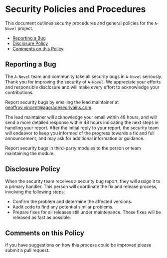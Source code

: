 # Security Policies and Procedures

This document outlines security procedures and general policies for the `A-Novel`
project.

- [Reporting a Bug](#reporting-a-bug)
- [Disclosure Policy](#disclosure-policy)
- [Comments on this Policy](#comments-on-this-policy)

## Reporting a Bug

The `A-Novel` team and community take all security bugs in `A-Novel` seriously.
Thank you for improving the security of `A-Novel`. We appreciate your efforts and
responsible disclosure and will make every effort to acknowledge your
contributions.

Report security bugs by emailing the lead maintainer at geoffroy.vincent@agoradesecrivains.com.

The lead maintainer will acknowledge your email within 48 hours, and will send a
more detailed response within 48 hours indicating the next steps in handling
your report. After the initial reply to your report, the security team will
endeavor to keep you informed of the progress towards a fix and full
announcement, and may ask for additional information or guidance.

Report security bugs in third-party modules to the person or team maintaining
the module.

## Disclosure Policy

When the security team receives a security bug report, they will assign it to a
primary handler. This person will coordinate the fix and release process,
involving the following steps:

- Confirm the problem and determine the affected versions.
- Audit code to find any potential similar problems.
- Prepare fixes for all releases still under maintenance. These fixes will be
  released as fast as possible.

## Comments on this Policy

If you have suggestions on how this process could be improved please submit a
pull request.
